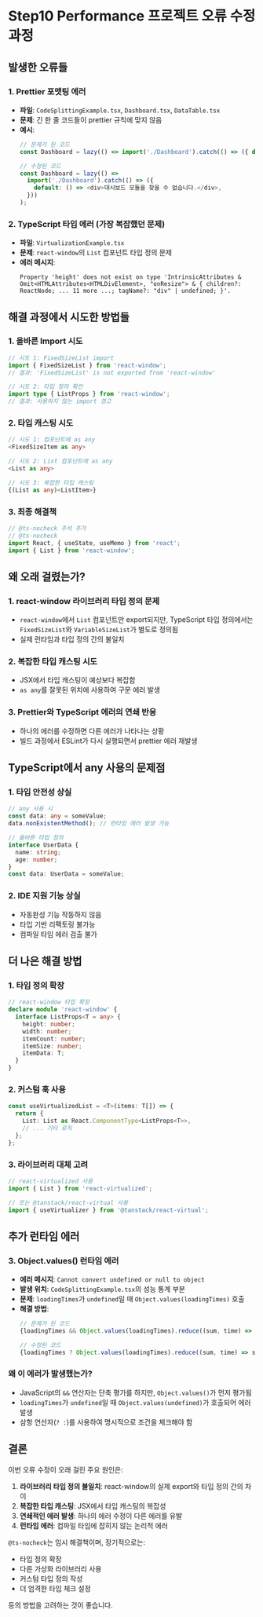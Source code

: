﻿# Step10 Performance 프로젝트 오류 수정 과정

## 발생한 오류들

### 1. Prettier 포맷팅 에러
- **파일**: `CodeSplittingExample.tsx`, `Dashboard.tsx`, `DataTable.tsx`
- **문제**: 긴 한 줄 코드들이 prettier 규칙에 맞지 않음
- **예시**: 
  ```typescript
  // 문제가 된 코드
  const Dashboard = lazy(() => import('./Dashboard').catch(() => ({ default: () => <div>대시보드 모듈을 찾을 수 없습니다.</div> })));
  
  // 수정된 코드
  const Dashboard = lazy(() =>
    import('./Dashboard').catch(() => ({
      default: () => <div>대시보드 모듈을 찾을 수 없습니다.</div>,
    }))
  );
  ```

### 2. TypeScript 타입 에러 (가장 복잡했던 문제)
- **파일**: `VirtualizationExample.tsx`
- **문제**: `react-window`의 `List` 컴포넌트 타입 정의 문제
- **에러 메시지**:
  ```
  Property 'height' does not exist on type 'IntrinsicAttributes & Omit<HTMLAttributes<HTMLDivElement>, "onResize"> & { children?: ReactNode; ... 11 more ...; tagName?: "div" | undefined; }'.
  ```

## 해결 과정에서 시도한 방법들

### 1. 올바른 Import 시도
```typescript
// 시도 1: FixedSizeList import
import { FixedSizeList } from 'react-window';
// 결과: 'FixedSizeList' is not exported from 'react-window'

// 시도 2: 타입 정의 확인
import type { ListProps } from 'react-window';
// 결과: 사용하지 않는 import 경고
```

### 2. 타입 캐스팅 시도
```typescript
// 시도 1: 컴포넌트에 as any
<FixedSizeItem as any>

// 시도 2: List 컴포넌트에 as any
<List as any>

// 시도 3: 복잡한 타입 캐스팅
{(List as any)<ListItem>}
```

### 3. 최종 해결책
```typescript
// @ts-nocheck 주석 추가
// @ts-nocheck
import React, { useState, useMemo } from 'react';
import { List } from 'react-window';
```

## 왜 오래 걸렸는가?

### 1. react-window 라이브러리 타입 정의 문제
- `react-window`에서 `List` 컴포넌트만 export되지만, TypeScript 타입 정의에서는 `FixedSizeList`와 `VariableSizeList`가 별도로 정의됨
- 실제 런타임과 타입 정의 간의 불일치

### 2. 복잡한 타입 캐스팅 시도
- JSX에서 타입 캐스팅이 예상보다 복잡함
- `as any`를 잘못된 위치에 사용하여 구문 에러 발생

### 3. Prettier와 TypeScript 에러의 연쇄 반응
- 하나의 에러를 수정하면 다른 에러가 나타나는 상황
- 빌드 과정에서 ESLint가 다시 실행되면서 prettier 에러 재발생

## TypeScript에서 any 사용의 문제점

### 1. 타입 안전성 상실
```typescript
// any 사용 시
const data: any = someValue;
data.nonExistentMethod(); // 런타임 에러 발생 가능

// 올바른 타입 정의
interface UserData {
  name: string;
  age: number;
}
const data: UserData = someValue;
```

### 2. IDE 지원 기능 상실
- 자동완성 기능 작동하지 않음
- 타입 기반 리팩토링 불가능
- 컴파일 타임 에러 검출 불가

## 더 나은 해결 방법

### 1. 타입 정의 확장
```typescript
// react-window 타입 확장
declare module 'react-window' {
  interface ListProps<T = any> {
    height: number;
    width: number;
    itemCount: number;
    itemSize: number;
    itemData: T;
  }
}
```

### 2. 커스텀 훅 사용
```typescript
const useVirtualizedList = <T>(items: T[]) => {
  return {
    List: List as React.ComponentType<ListProps<T>>,
    // ... 기타 로직
  };
};
```

### 3. 라이브러리 대체 고려
```typescript
// react-virtualized 사용
import { List } from 'react-virtualized';

// 또는 @tanstack/react-virtual 사용
import { useVirtualizer } from '@tanstack/react-virtual';
```

## 추가 런타임 에러

### 3. Object.values() 런타임 에러
- **에러 메시지**: `Cannot convert undefined or null to object`
- **발생 위치**: `CodeSplittingExample.tsx`의 성능 통계 부분
- **문제**: `loadingTimes`가 `undefined`일 때 `Object.values(loadingTimes)` 호출
- **해결 방법**:
  ```typescript
  // 문제가 된 코드
  {loadingTimes && Object.values(loadingTimes).reduce((sum, time) => sum + time, 0)}ms
  
  // 수정된 코드
  {loadingTimes ? Object.values(loadingTimes).reduce((sum, time) => sum + time, 0) : 0}ms
  ```

### 왜 이 에러가 발생했는가?
- JavaScript의 `&&` 연산자는 단축 평가를 하지만, `Object.values()`가 먼저 평가됨
- `loadingTimes`가 `undefined`일 때 `Object.values(undefined)`가 호출되어 에러 발생
- 삼항 연산자(`? :`)를 사용하여 명시적으로 조건을 체크해야 함

## 결론

이번 오류 수정이 오래 걸린 주요 원인은:
1. **라이브러리 타입 정의 불일치**: react-window의 실제 export와 타입 정의 간의 차이
2. **복잡한 타입 캐스팅**: JSX에서 타입 캐스팅의 복잡성
3. **연쇄적인 에러 발생**: 하나의 에러 수정이 다른 에러를 유발
4. **런타임 에러**: 컴파일 타임에 잡히지 않는 논리적 에러

`@ts-nocheck`는 임시 해결책이며, 장기적으로는:
- 타입 정의 확장
- 다른 가상화 라이브러리 사용
- 커스텀 타입 정의 작성
- 더 엄격한 타입 체크 설정

등의 방법을 고려하는 것이 좋습니다.
